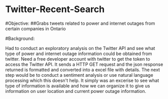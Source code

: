 # Twitter-Recent-Search
#Objective: 
##Grabs tweets related to power and internet outages from certain companies in Ontario

#Background:

Had to conduct an exploratory analysis on the Twitter API and see what type of power and internet outage information could be obtained from twitter. Need a free developer account with twitter to get the token to access the Twitter API. It sends a HTTP GET request and the json response returned is formatted and converted into a excel file with details. The next step would be to conduct a sentiment analysis or use natural language processing which this doesn't help. It simply was an excerise to see what type of information is available and how we can organize it to give us information on user location and current power outage information. 

